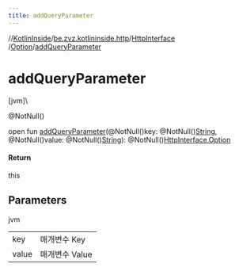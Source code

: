 ```yaml
---
title: addQueryParameter
---
```

//[KotlinInside](../../../../index.html)/[be.zvz.kotlininside.http](../../index.html)/[HttpInterface](../index.html)
/[Option](index.html)/[addQueryParameter](add-query-parameter.html)

# addQueryParameter

[jvm]\

@NotNull()

open fun [addQueryParameter](add-query-parameter.html)(@NotNull()key:
@NotNull()[String](https://docs.oracle.com/javase/7/docs/api/java/lang/String.html), @NotNull()value:
@NotNull()[String](https://docs.oracle.com/javase/7/docs/api/java/lang/String.html)):
@NotNull()[HttpInterface.Option](index.html)

#### Return

this

## Parameters

jvm

| | |
|---|---|
| key | 매개변수 Key |
| value | 매개변수 Value |




